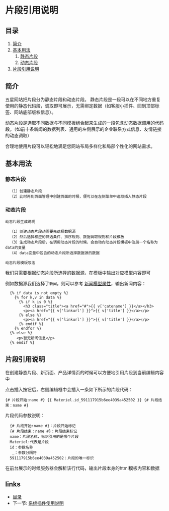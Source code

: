 # 片段引用说明

## 目录
   1. [简介](#1)
   2. [基本用法](#2)
      1. [静态片段](#2.1)
      2. [动态片段](#2.2)
   3. [片段引用说明](#3)

   
<h2 id="1">简介</h2>
   
   五星网站把片段分为静态片段和动态片段。
   静态片段是一段可以在不同地方重复使用的静态代码段，调取即可展示，无需绑定数据（如客服小插件、回到顶部标签、网站底部版权信息）。
   
   动态片段是选取不同数据与不同模板组合起来生成的一段包含动态数据调用的代码段。（如前十条新闻的数据列表、通用的左侧展示的企业联系方式信息、友情链接的动态调取）
   
   合理地使用片段可以轻松地满足您网站布局多样化和局部个性化的网站需求。   
   
<h2 id="2">基本用法</h2>
   
<h3 id="2.1">静态片段</h3>

      （1）创建静态片段
      （2）此时再到页面管理中创建页面的时候，便可以在左侧菜单中选取插入静态片段
   
   
<h3 id="2.2">动态片段</h3>

`动态片段生成说明`
      
      （1）创建动态片段动需要先选择数据源
      （2）然后选择相应的筛选条件、排序规则、数据调取规则和片段模板
      （3）生成动态片段后，在调用动态片段的时候，会自动向动态片段模板中注册一个名称为data的变量
      （4）data变量中包含的动态片段所选择数据源的数据

`动态片段模板写法`

我们只需要根据动态片段所选择的数据源，在模板中输出对应模型内容即可

例如数据源我们选择了`新闻`，则可以参考 [新闻模型属性](数据模型.md#2.9)，输出新闻内容：

      {% if data is not empty %}
        {% for k,v in data %}
          {% if k is 0 %}
            <h3 class="title"><a href="#">{{ v['catename'] }}</a></h3>
            <p><a href="{{ v['linkurl'] }}">{{ v['title'] }}</a></p>
          {% else %}
            <p><a href="{{ v['linkurl'] }}">{{ v['title'] }}</a></p>
          {% endif %}
        {% endfor %}
      {% else %}
         <p>暂无新闻信息</p>
      {% endif %}


<h2 id="3">片段引用说明</h2>

在创建静态片段、新页面、产品详情页的时候可以方便地引用片段到当前编辑内容中

点击插入按钮后，右侧编辑框中会插入一条如下所示的片段代码：

`{# 片段开始:name #} {{ Materiel.id_591117915b6ee4039a452502 }} {# 片段结束：name #}`

片段代码参数说明：

      {# 片段开始:name #}：片段开始标记
      {# 片段结束：name #}：片段结束标记
      name：片段名称，标识引用的是哪个片段
      Materiel:代表是片段  
      id：参数名称
       _：参数分隔符
      591117915b6ee4039a452502：片段的唯一标识

在前台展示的时候服务器会解析该行代码，输出片段本身的html模板内容和数据


## links
   * [目录](<index.md>)
   * 下一节: [系统插件使用说明](<系统插件使用说明.md>)
